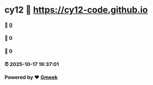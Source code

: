 # cy12 :link: https://cy12-code.github.io 
### :page_facing_up: [0](https://cy12-code.github.io/tag.html) 
### :speech_balloon: 0 
### :hibiscus: 0 
### :alarm_clock: 2025-10-17 19:37:01 
### Powered by :heart: [Gmeek](https://github.com/Meekdai/Gmeek)
